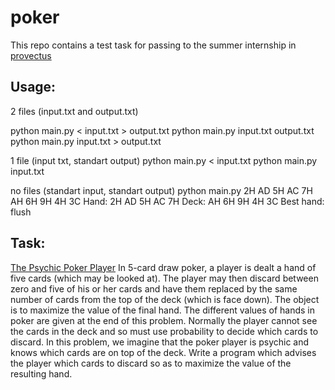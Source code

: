 # poker
This repo contains a test task for passing to the summer internship in [provectus](http://provectus.com)

## Usage:

2 files (input.txt and output.txt)

python main.py < input.txt > output.txt
python main.py  input.txt  output.txt
python main.py  input.txt > output.txt

1 file (input txt, standart output)
python main.py < input.txt
python main.py  input.txt 

no files (standart input, standart output)
python main.py
2H AD 5H AC 7H AH 6H 9H 4H 3C
Hand: 2H AD 5H AC 7H Deck: AH 6H 9H 4H 3C Best hand: flush


## Task:
[The Psychic Poker Player](https://goo.gl/CVrsP3)
In 5-card draw poker, a player is dealt a hand of five cards (which may be looked at). The player may then discard between zero and five of his or her cards and have them replaced by the same number of cards from the top of the deck (which is face down). The object is to maximize the value of the final hand. The different values of hands in poker are given at the end of this problem.
Normally the player cannot see the cards in the deck and so must use probability to decide which cards to discard. In this problem, we imagine that the poker player is psychic and knows which cards are on top of the deck. Write a program which advises the player which cards to discard so as to maximize the value of the resulting hand.
